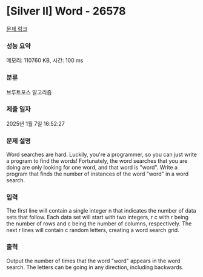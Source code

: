 # [Silver II] Word - 26578 

[문제 링크](https://www.acmicpc.net/problem/26578) 

### 성능 요약

메모리: 110760 KB, 시간: 100 ms

### 분류

브루트포스 알고리즘

### 제출 일자

2025년 1월 7일 16:52:27

### 문제 설명

<p>Word searches are hard. Luckily, you're a programmer, so you can just write a program to find the words! Fortunately, the word searches that you are doing are only looking for one word, and that word is "word". Write a program that finds the number of instances of the word "word" in a word search.</p>

### 입력 

 <p>The first line will contain a single integer n that indicates the number of data sets that follow. Each data set will start with two integers, r c with r being the number of rows and c being the number of columns, respectively. The next r lines will contain c random letters, creating a word search grid.</p>

### 출력 

 <p>Output the number of times that the word "word" appears in the word search. The letters can be going in any direction, including backwards.</p>

